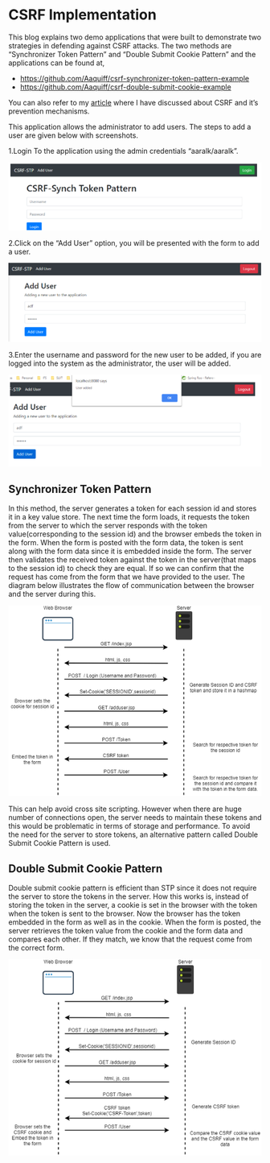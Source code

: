 # CSRF Implementation

This blog explains two demo applications that were built to demonstrate two strategies in defending against CSRF attacks. The two methods are “Synchronizer Token Pattern” and “Double Submit Cookie Pattern” and the applications can be found at,

- https://github.com/Aaquiff/csrf-synchronizer-token-pattern-example
- https://github.com/Aaquiff/csrf-double-submit-cookie-example

You can also refer to my [article](../cross-site-request-forgery/Readme.md) where I have discussed about CSRF and it’s 
prevention mechanisms.

This application allows the administrator to add users. The steps to add a user are given below with screenshots.

1.Login To the application using the admin credentials “aaralk/aaralk”.  

![capture.png](capture.png "capture.png")

2.Click on the “Add User” option, you will be presented with the form to add a user.

![capture1.png](capture1.png "capture1.png")

3.Enter the username and password for the new user to be added, if you are logged into the system as the administrator, the user will be added.

![capture2.png](capture2.png "capture2.png")

## Synchronizer Token Pattern

In this method, the server generates a token for each session id and stores it in a key value store. The next time the form loads, it requests the token from the server to which the server responds with the token value(corresponding to the session id) and the browser embeds the token in the form. When the form is posted with the form data, the token is sent along with the form data since it is embedded inside the form. The server then validates the received token against the token in the server(that maps to the session id) to check they are equal. If so we can confirm that the request has come from the form that we have provided to the user. The diagram below illustrates the flow of communication between the browser and the server during this.

![stp.png](stp.png "stp.png")

This can help avoid cross site scripting. However when there are huge number of connections open, the server needs to maintain these tokens and this would be problematic in terms of storage and performance. To avoid the need for the server to store tokens, an alternative pattern called Double Submit Cookie Pattern is used.

## Double Submit Cookie Pattern

Double submit cookie pattern is efficient than STP since it does not require the server to store the tokens in the server. How this works is, instead of storing the token in the server, a cookie is set in the browser with the token when the token is sent to the browser. Now the browser has the token embedded in the form as well as in the cookie. When the form is posted, the server retrieves the token value from the cookie and the form data and compares each other. If they match, we know that the request come from the correct form.

![dscp.png](dscp.png "dscp.png")

